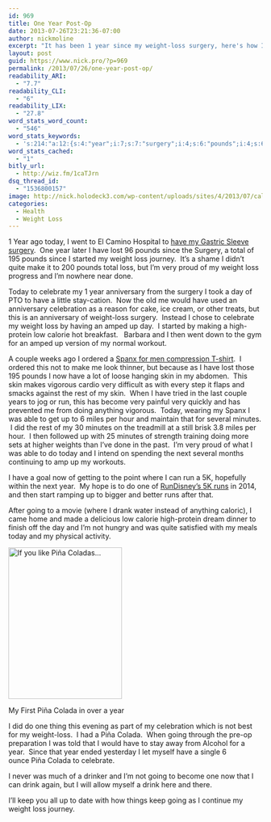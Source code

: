 ```yaml
---
id: 969
title: One Year Post-Op
date: 2013-07-26T23:21:36-07:00
author: nickmoline
excerpt: "It has been 1 year since my weight-loss surgery, here's how I'm doing and how I celebrated."
layout: post
guid: https://www.nick.pro/?p=969
permalink: /2013/07/26/one-year-post-op/
readability_ARI:
  - "7.7"
readability_CLI:
  - "6"
readability_LIX:
  - "27.8"
word_stats_word_count:
  - "546"
word_stats_keywords:
  - 's:214:"a:12:{s:4:"year";i:7;s:7:"surgery";i:4;s:6:"pounds";i:4;s:6:"weight";i:6;s:4:"loss";i:7;s:9:"celebrate";i:3;s:11:"anniversary";i:3;s:4:"skin";i:3;s:7:"minutes";i:3;s:5:"going";i:4;s:5:"piña";i:3;s:6:"colada";i:3;}";'
word_stats_cached:
  - "1"
bitly_url:
  - http://wiz.fm/1caTJrn
dsq_thread_id:
  - "1536800157"
image: http://nick.holodeck3.com/wp-content/uploads/sites/4/2013/07/calendar-672x372.jpg
categories:
  - Health
  - Weight Loss
---
```

1 Year ago today, I went to El Camino Hospital to [have my Gastric Sleeve surgery](https://www.nick.pro/2012/07/26/midnight-t-10-hours-go-time-stop-drinking-water/ "Midnight, T-10 hours to go, time to stop drinking water").  One year later I have lost 96 pounds since the Surgery, a total of 195 pounds since I started my weight loss journey.  It&#8217;s a shame I didn&#8217;t quite make it to 200 pounds total loss, but I&#8217;m very proud of my weight loss progress and I&#8217;m nowhere near done.

Today to celebrate my 1 year anniversary from the surgery I took a day of PTO to have a little stay-cation.  Now the old me would have used an anniversary celebration as a reason for cake, ice cream, or other treats, but this is an anniversary of weight-loss surgery.  Instead I chose to celebrate my weight loss by having an amped up day.  I started by making a high-protein low calorie hot breakfast.   Barbara and I then went down to the gym for an amped up version of my normal workout.

A couple weeks ago I ordered a [Spanx for men compression T-shirt](http://www.freshpair.com/Spanx-for-Men-Cotton-Compression-Crew-607.html).  I ordered this not to make me look thinner, but because as I have lost those 195 pounds I now have a lot of loose hanging skin in my abdomen.  This skin makes vigorous cardio very difficult as with every step it flaps and smacks against the rest of my skin.  When I have tried in the last couple years to jog or run, this has become very painful very quickly and has prevented me from doing anything vigorous.  Today, wearing my Spanx I was able to get up to 6 miles per hour and maintain that for several minutes.  I did the rest of my 30 minutes on the treadmill at a still brisk 3.8 miles per hour.  I then followed up with 25 minutes of strength training doing more sets at higher weights than I&#8217;ve done in the past.  I&#8217;m very proud of what I was able to do today and I intend on spending the next several months continuing to amp up my workouts.

I have a goal now of getting to the point where I can run a 5K, hopefully within the next year.  My hope is to do one of [RunDisney&#8217;s 5K runs](http://www.rundisney.com/) in 2014, and then start ramping up to bigger and better runs after that.

After going to a movie (where I drank water instead of anything caloric), I came home and made a delicious low calorie high-protein dream dinner to finish off the day and I&#8217;m not hungry and was quite satisfied with my meals today and my physical activity.

<div id="attachment_970" style="width: 235px" class="wp-caption alignright">
  <a href="https://plus.google.com/100038801356570551641/posts/VbWjnECPiVi"><img aria-describedby="caption-attachment-970" class="size-medium wp-image-970" src="https://i2.wp.com/www.nick.pro/wp-content/uploads/2013/07/IMG_20130726_193351-225x300.jpg?resize=225%2C300&#038;ssl=1" alt="If you like Piña Coladas..." width="225" height="300" srcset="https://i2.wp.com/nick.holodeck3.com/wp-content/uploads/sites/4/2013/07/IMG_20130726_193351.jpg?resize=225%2C300 225w, https://i2.wp.com/nick.holodeck3.com/wp-content/uploads/sites/4/2013/07/IMG_20130726_193351.jpg?resize=768%2C1024 768w, https://i2.wp.com/nick.holodeck3.com/wp-content/uploads/sites/4/2013/07/IMG_20130726_193351.jpg?w=1520 1520w, https://i2.wp.com/nick.holodeck3.com/wp-content/uploads/sites/4/2013/07/IMG_20130726_193351.jpg?w=2280 2280w" sizes="(max-width: 225px) 100vw, 225px" data-recalc-dims="1" /></a>
  
  <p id="caption-attachment-970" class="wp-caption-text">
    My First Piña Colada in over a year
  </p>
</div>

I did do one thing this evening as part of my celebration which is not best for my weight-loss.  I had a Piña Colada.  When going through the pre-op preparation I was told that I would have to stay away from Alcohol for a year.  Since that year ended yesterday I let myself have a single 6 ounce Piña Colada to celebrate.

I never was much of a drinker and I&#8217;m not going to become one now that I can drink again, but I will allow myself a drink here and there.

I&#8217;ll keep you all up to date with how things keep going as I continue my weight loss journey.